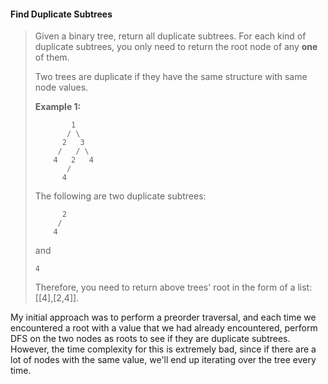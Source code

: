 #### Find Duplicate Subtrees

> Given a binary tree, return all duplicate subtrees. For each kind of duplicate subtrees, you only need to return the root node of any **one** of them.
>
> Two trees are duplicate if they have the same structure with same node values.
>
> **Example 1:**
>
> ```
>         1
>        / \
>       2   3
>      /   / \
>     4   2   4
>        /
>       4
> ```
>
> The following are two duplicate subtrees:
>
> ```
>       2
>      /
>     4
> ```
>
> and
>
> ```
> 4
> ```
>
>  Therefore, you need to return above trees' root in the form of a list: \[\[4\],\[2,4\]\].

My initial approach was to perform a preorder traversal, and each time we encountered a root with a value that we had already encountered, perform DFS on the two nodes as roots to see if they are duplicate subtrees. However, the time complexity for this is extremely bad, since if there are a lot of nodes with the same value, we'll end up iterating over the tree every time. 

